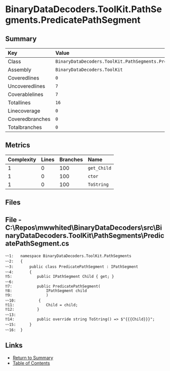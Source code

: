 ﻿# BinaryDataDecoders.ToolKit.PathSegments.PredicatePathSegment

## Summary

| Key             | Value                                                          |
| :-------------- | :------------------------------------------------------------- |
| Class           | `BinaryDataDecoders.ToolKit.PathSegments.PredicatePathSegment` |
| Assembly        | `BinaryDataDecoders.ToolKit`                                   |
| Coveredlines    | `0`                                                            |
| Uncoveredlines  | `7`                                                            |
| Coverablelines  | `7`                                                            |
| Totallines      | `16`                                                           |
| Linecoverage    | `0`                                                            |
| Coveredbranches | `0`                                                            |
| Totalbranches   | `0`                                                            |

## Metrics

| Complexity | Lines | Branches | Name        |
| :--------- | :---- | :------- | :---------- |
| 1          | 0     | 100      | `get_Child` |
| 1          | 0     | 100      | `ctor`      |
| 1          | 0     | 100      | `ToString`  |

## Files

## File - C:\Repos\mwwhited\BinaryDataDecoders\src\BinaryDataDecoders.ToolKit\PathSegments\PredicatePathSegment.cs

```CSharp
〰1:   namespace BinaryDataDecoders.ToolKit.PathSegments
〰2:   {
〰3:       public class PredicatePathSegment : IPathSegment
〰4:       {
‼5:           public IPathSegment Child { get; }
〰6:   
‼7:           public PredicatePathSegment(
‼8:               IPathSegment child
‼9:               )
〰10:          {
‼11:              Child = child;
‼12:          }
〰13:  
‼14:          public override string ToString() => $"{{{Child}}}";
〰15:      }
〰16:  }
```

## Links

* [Return to Summary](Summary.md)
* [Table of Contents](../TOC.md)

